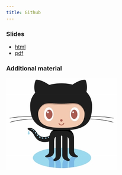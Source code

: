 ```yaml
---
title: Github
---
```


### Slides

* [html](../slides/04-github.html)
* [pdf](../slides/04-github.pdf)


### Additional material

![Octocat](../slides/fig/Octocatsmall.jpg)
